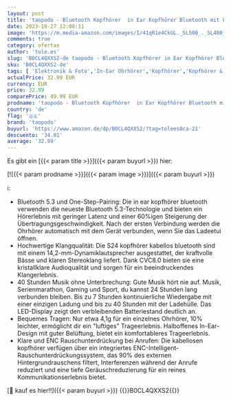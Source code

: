 ```yaml
---
layout: post
title: 'taopodo - Bluetooth Kopfhörer  in Ear Kopfhörer Bluetooth mit LED Anzeige  Tiefer Bass  USB-C  30 std Spielzeit  IPX7 Wasserdicht  Kopfhörer Kabellos Bluetooth 5.3 mit Mikrofon  HiFi Stereoklang Kopfhörer'
date: 2023-10-27 12:00:11
image: 'https://m.media-amazon.com/images/I/41qR1e4CkGL._SL500_._SL400_.jpg'
comments: true
category: ofertas
author: 'tole.es'
slug: 'B0CL4QXXS2-de taopodo - Bluetooth Kopfhörer in Ear Kopfhörer Bluetooth...'
sku: 'B0CL4QXXS2-de'
tags: [ 'Elektronik & Foto','In-Ear Ohrhörer','Kopfhörer','Kopfhörer & Zubehör','taopodo','🇩🇪', ]
actualPrice: 32.99 EUR
currency: EUR
price: 32.99
comparePrice: 49.99 EUR
prodname: 'taopodo - Bluetooth Kopfhörer  in Ear Kopfhörer Bluetooth mit LED Anzeige  Tiefer Bass  USB-C  30 std Spielzeit  IPX7 Wasserdicht  Kopfhörer Kabellos Bluetooth 5.3 mit Mikrofon  HiFi Stereoklang Kopfhörer'
country: 'de'
flag: '🇩🇪'
brand: 'taopodo'
buyurl: 'https://www.amazon.de/dp/B0CL4QXXS2/?tag=tolees0ca-21'
descuento: '34.01'
average: '32.99'
---
```


Es gibt ein [{{< param title >}}]({{< param buyurl >}}) hier:

[![{{< param prodname >}}]({{< param image >}})]({{< param buyurl >}})

ℹ️:

- Bluetooth 5.3 und One-Step-Pairing: Die in ear kopfhörer bluetooth verwenden die neueste Bluetooth 5.3-Technologie und bieten ein Hörerlebnis mit geringer Latenz und einer 60%igen Steigerung der Übertragungsgeschwindigkeit. Nach der ersten Verbindung werden die Ohrhörer automatisch mit dem Gerät verbunden, wenn Sie das Ladeetui öffnen.
- Hochwertige Klangqualität: Die S24 kopfhörer kabellos bluetooth sind mit einem 14,2-mm-Dynamiklautsprecher ausgestattet, der kraftvolle Bässe und klaren Stereoklang liefert. Dank CVC8.0 bieten sie eine kristallklare Audioqualität und sorgen für ein beeindruckendes Klangerlebnis.
- 40 Stunden Musik ohne Unterbrechung: Gute Musik hört nie auf. Musik, Serienmarathon, Gaming und Sport, du kannst 24 Stunden lang verbunden bleiben. Bis zu 7 Stunden kontinuierliche Wiedergabe mit einer einzigen Ladung und bis zu 40 Stunden mit der Ladehülle. Das LED-Display zeigt den verbleibenden Batteriestand deutlich an.
- Bequemes Tragen: Nur etwa 4,1g für ein einzelnes Ohrhörer, 10% leichter, ermöglicht dir ein "luftiges" Trageerlebnis. Halboffenes In-Ear-Design mit guter Belüftung, bietet ein komfortableres Trageerlebnis.
- Klare und ENC Rauschunterdrückung bei Anrufen: Die kabellosen kopfhörer verfügen über ein integriertes ENC-Intelligent-Rauschunterdrückungssystem, das 90% des externen Hintergrundrauschens filtert, Interferenzen während der Anrufe reduziert und eine tiefe Geräuschreduzierung für ein reines Kommunikationserlebnis bietet.

[🛒 kauf es hier!!]({{< param buyurl >}})
{{<world>}}B0CL4QXXS2{{</world>}}
